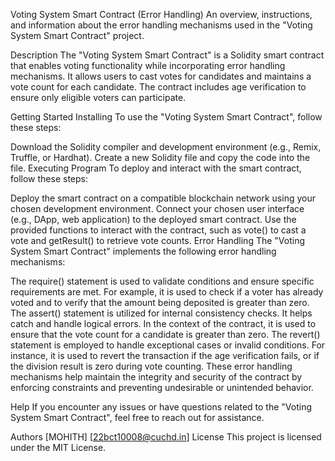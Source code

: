 Voting System Smart Contract (Error Handling)
An overview, instructions, and information about the error handling mechanisms used in the "Voting System Smart Contract" project.

Description
The "Voting System Smart Contract" is a Solidity smart contract that enables voting functionality while incorporating error handling mechanisms. It allows users to cast votes for candidates and maintains a vote count for each candidate. The contract includes age verification to ensure only eligible voters can participate.

Getting Started
Installing
To use the "Voting System Smart Contract", follow these steps:

Download the Solidity compiler and development environment (e.g., Remix, Truffle, or Hardhat).
Create a new Solidity file and copy the code into the file.
Executing Program
To deploy and interact with the smart contract, follow these steps:

Deploy the smart contract on a compatible blockchain network using your chosen development environment.
Connect your chosen user interface (e.g., DApp, web application) to the deployed smart contract.
Use the provided functions to interact with the contract, such as vote() to cast a vote and getResult() to retrieve vote counts.
Error Handling
The "Voting System Smart Contract" implements the following error handling mechanisms:

The require() statement is used to validate conditions and ensure specific requirements are met. For example, it is used to check if a voter has already voted and to verify that the amount being deposited is greater than zero.
The assert() statement is utilized for internal consistency checks. It helps catch and handle logical errors. In the context of the contract, it is used to ensure that the vote count for a candidate is greater than zero.
The revert() statement is employed to handle exceptional cases or invalid conditions. For instance, it is used to revert the transaction if the age verification fails, or if the division result is zero during vote counting.
These error handling mechanisms help maintain the integrity and security of the contract by enforcing constraints and preventing undesirable or unintended behavior.

Help
If you encounter any issues or have questions related to the "Voting System Smart Contract", feel free to reach out for assistance.

Authors
[MOHITH]
[22bct10008@cuchd.in]
License
This project is licensed under the MIT License.
